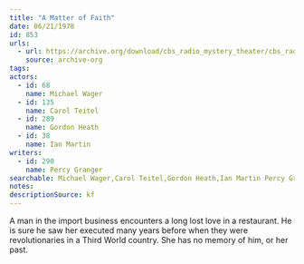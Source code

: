 ```yaml
---
title: "A Matter of Faith"
date: 06/21/1978
id: 853
urls: 
  - url: https://archive.org/download/cbs_radio_mystery_theater/cbs_radio_mystery_theater-0851-0900.zip/cbs_radio_mystery_theater-0851-0900%2Fcbsrmt_0853_a_matter_of_faith.mp3
    source: archive-org
tags: 
actors:  
  - id: 68
    name: Michael Wager  
  - id: 135
    name: Carol Teitel  
  - id: 289
    name: Gordon Heath  
  - id: 38
    name: Ian Martin
writers:  
  - id: 290
    name: Percy Granger
searchable: Michael Wager,Carol Teitel,Gordon Heath,Ian Martin Percy Granger
notes: 
descriptionSource: kf
---
```

A man in the import business encounters a long lost love in a restaurant. He is sure he saw her executed many years before when they were revolutionaries in a Third World country. She has no memory of him, or her past.